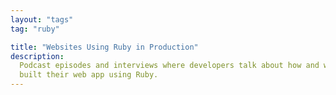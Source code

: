```yaml
---
layout: "tags"
tag: "ruby"

title: "Websites Using Ruby in Production"
description:
  Podcast episodes and interviews where developers talk about how and why they
  built their web app using Ruby.
---
```

